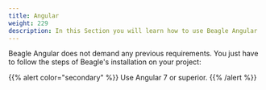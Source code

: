 ```yaml
---
title: Angular
weight: 229
description: In this Section you will learn how to use Beagle Angular
---
```


Beagle Angular does not demand any previous requirements. You just have to follow the steps of Beagle's installation on your project:

{{% alert color="secondary" %}}
Use Angular 7 or superior.
{{% /alert %}}